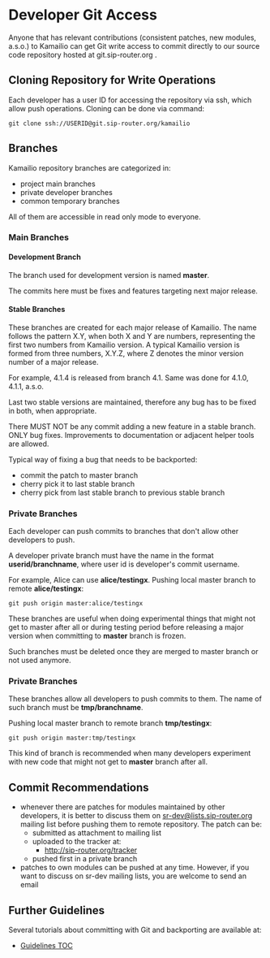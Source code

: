 # Developer Git Access

Anyone that has relevant contributions (consistent patches, new modules,
a.s.o.) to Kamailio can get Git write access to commit directly to our
source code repository hosted at git.sip-router.org .

## Cloning Repository for Write Operations

Each developer has a user ID for accessing the repository via ssh,
which allow push operations. Cloning can be done via command:

    git clone ssh://USERID@git.sip-router.org/kamailio 

## Branches

Kamailio repository branches are categorized in:

-   project main branches
-   private developer branches
-   common temporary branches

All of them are accessible in read only mode to everyone.

### Main Branches

#### Development Branch

The branch used for development version is named **master**.

The commits here must be fixes and features targeting next major
release.

#### Stable Branches

These branches are created for each major release of Kamailio. The name
follows the pattern X.Y, when both X and Y are numbers, representing the
first two numbers from Kamailio version. A typical Kamailio version is
formed from three numbers, X.Y.Z, where Z denotes the minor version
number of a major release.

For example, 4.1.4 is released from branch 4.1. Same was done for 4.1.0,
4.1.1, a.s.o.

Last two stable versions are maintained, therefore any bug has to be
fixed in both, when appropriate.

There MUST NOT be any commit adding a new feature in a stable branch.
ONLY bug fixes. Improvements to documentation or adjacent helper tools
are allowed.

Typical way of fixing a bug that needs to be backported:

-   commit the patch to master branch
-   cherry pick it to last stable branch
-   cherry pick from last stable branch to previous stable branch

### Private Branches

Each developer can push commits to branches that don't allow other
developers to push.

A developer private branch must have the name in the format
**userid/branchname**, where user id is developer's commit username.

For example, Alice can use **alice/testingx**. Pushing local master
branch to remote **alice/testingx**:

    git push origin master:alice/testingx

These branches are useful when doing experimental things that might not
get to master after all or during testing period before releasing a
major version when committing to **master** branch is frozen.

Such branches must be deleted once they are merged to master branch or
not used anymore.

### Private Branches

These branches allow all developers to push commits to them. The name of
such branch must be **tmp/branchname**.

Pushing local master branch to remote branch **tmp/testingx**:

    git push origin master:tmp/testingx

This kind of branch is recommended when many developers experiment with
new code that might not get to **master** branch after all.

## Commit Recommendations

-   whenever there are patches for modules maintained by other
    developers, it is better to discuss them on
    sr-dev@lists.sip-router.org mailing list before pushing them to
    remote repository. The patch can be:
    -   submitted as attachment to mailing list
    -   uploaded to the tracker at:
        -   <http://sip-router.org/tracker>
    -   pushed first in a private branch
-   patches to own modules can be pushed at any time. However, if you
    want to discuss on sr-dev mailing lists, you are welcome to send an
    email

## Further Guidelines

Several tutorials about committing with Git and backporting are
available at:

-   [Guidelines TOC](../start#guidelines.md)
